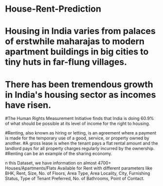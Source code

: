 # House-Rent-Prediction
# Housing in India varies from palaces of erstwhile maharajas to modern apartment buildings in big cities to tiny huts in far-flung villages.
# There has been tremendous growth in India's housing sector as incomes have risen.
#The Human Rights Measurement Initiative finds that India is doing 60.9% of what should be possible at its level of income for the right to housing.

#Renting, also known as hiring or letting, is an agreement where a payment is made for the temporary use of a good, service, or property owned by another. 
#A gross lease is when the tenant pays a flat rental amount and the landlord pays for all property charges regularly incurred by the ownership. 
#Renting can be an example of the sharing economy.

n this Dataset, we have information on almost 4700+ Houses/Apartments/Flats Available for Rent with different parameters
like BHK, Rent, Size, No. of Floors, Area Type, Area Locality, City, Furnishing Status, Type of Tenant Preferred, No. of Bathrooms, Point of Contact.
